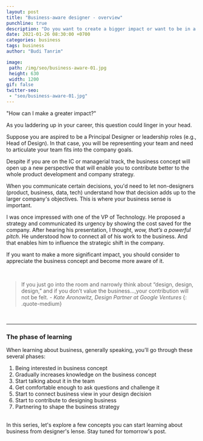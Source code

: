 ```yaml
---
layout: post
title: "Business-aware designer - overview"
punchline: true
description: "Do you want to create a bigger impact or want to be in a leadership role or be more strategic?"
date: 2021-01-26 08:30:00 +0700
categories: business
tags: business
author: "Budi Tanrim"

image:
 path: /img/seo/business-aware-01.jpg
 height: 630
 width: 1200
gif: false
twitter-seo: 
 - "seo/business-aware-01.jpg"
---
```


"How can I make a greater impact?"

As you laddering up in your career, this question could linger in your head.

Suppose you are aspired to be a Principal Designer or leadership roles (e.g., Head of Design). In that case, you will be representing your team and need to articulate your team fits into the company goals. 

Despite if you are on the IC or managerial track, the business concept will open up a new perspective that will enable you to contribute better to the whole product development and company strategy.

When you communicate certain decisions, you'd need to let non-designers (product, business, data, tech) understand how that decision adds up to the larger company's objectives. This is where your business sense is important.

I was once impressed with one of the VP of Technology. He proposed a strategy and communicated its urgency by showing the cost saved for the company. After hearing his presentation, I thought, *wow, that’s a powerful pitch*. He understood how to connect all of his work to the business. And that enables him to influence the strategic shift in the company.

If you want to make a more significant impact, you should consider to appreciate the business concept and become more aware of it.

<br>

> If you just go into the room and narrowly think about “design, design, design,” and if you don’t value the business...,your contribution will not be felt.
> <cite> - Kate Aronowitz, Design Partner at Google Ventures </cite>
{: .quote-medium}

<br>

---

### The phase of learning

When learning about business, generally speaking, you’ll go through these several phases:

1. Being interested in business concept
2. Gradually increases knowledge on the business concept
3. Start talking about it in the team
4. Get comfortable enough to ask questions and challenge it
5. Start to connect business view in your design decision
6. Start to contribute to designing business
7. Partnering to shape the business strategy

<br>
In this series, let's explore a few concepts you can start learning about business from designer's lense. Stay tuned for tomorrow's post.




